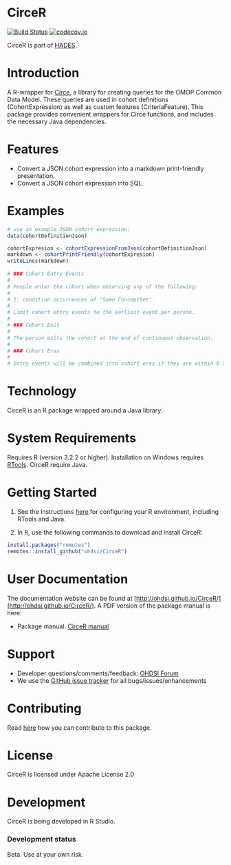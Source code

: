 CirceR
======

[![Build Status](https://github.com/OHDSI/CirceR/workflows/R-CMD-check/badge.svg)](https://github.com/OHDSI/CirceR/actions?query=workflow%3AR-CMD-check)
[![codecov.io](https://codecov.io/github/OHDSI/CirceR/coverage.svg?branch=master)](https://codecov.io/github/OHDSI/CirceR?branch=master)

CirceR is part of [HADES](https://ohdsi.github.io/Hades/).

Introduction
============
A R-wrapper for [Circe](https://www.github.com/OHDSI/circe-be), a library for creating queries for the OMOP Common Data Model. These queries are used in cohort definitions (CohortExpression) as well as custom features (CriteriaFeature). This package provides convenient wrappers for Circe functions, and includes the necessary Java dependencies.

Features
========

- Convert a JSON cohort expression into a markdown print-friendly presentation.
- Convert a JSON cohort expression into SQL.

Examples
========

```r
# use an example JSON cohort expression:
data(cohortDefinitionJson)

cohortExpresion <- cohortExpressionFromJson(cohortDefinitionJson)
markdown <- cohortPrintFriendly(cohortExpresion)
writeLines(markdown)
 
# ### Cohort Entry Events
# 
# People enter the cohort when observing any of the following:
# 
# 1. condition occurrences of 'Some ConceptSet'.
# 
# Limit cohort entry events to the earliest event per person.
# 
# ### Cohort Exit
# 
# The person exits the cohort at the end of continuous observation.
# 
# ### Cohort Eras
# 
# Entry events will be combined into cohort eras if they are within 0 days of each other.

```

Technology
==========
CirceR is an R package wrapped around a Java library.

System Requirements
===================
Requires R (version 3.2.2 or higher). Installation on Windows requires [RTools](http://cran.r-project.org/bin/windows/Rtools/). CirceR require Java.

Getting Started
===============
1. See the instructions [here](https://ohdsi.github.io/Hades/rSetup.html) for configuring your R environment, including RTools and Java.

2. In R, use the following commands to download and install CirceR:

  ```r
  install.packages("remotes")
  remotes::install_github("ohdsi/CirceR")
  ```

User Documentation
==================
The documentation website can be found at [http://ohdsi.github.io/CirceR/](http://ohdsi.github.io/CirceR/). A PDF version of the package manual is here:

* Package manual: [CirceR manual](https://raw.githubusercontent.com/OHDSI/CirceR/master/extras/CirceR.pdf) 


Support
=======
* Developer questions/comments/feedback: <a href="http://forums.ohdsi.org/c/developers">OHDSI Forum</a>
* We use the <a href="https://github.com/OHDSI/CirceR/issues">GitHub issue tracker</a> for all bugs/issues/enhancements

Contributing
============
Read [here](https://ohdsi.github.io/Hades/contribute.html) how you can contribute to this package.

License
=======
CirceR is licensed under Apache License 2.0

Development
===========
CirceR is being developed in R Studio.

### Development status

Beta. Use at your own risk.
